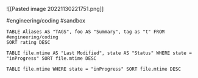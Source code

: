 ![[Pasted image 20221130221751.png]]




#engineering/coding #sandbox 



```dataview
TABLE Aliases AS "TAGS", foo AS "Summary", tag as "t" FROM #engineering/coding 
SORT rating DESC
```

```dataview
TABLE file.mtime AS "Last Modified", state AS "Status" WHERE state = "inProgress" SORT file.mtime DESC
```

```dataview
TABLE file.mtime WHERE state = "inProgress" SORT file.mtime DESC
```

